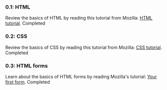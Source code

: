 
### 0.1: HTML
Review the basics of HTML by reading this tutorial from Mozilla: [HTML tutorial](https://developer.mozilla.org/en-US/docs/Learn/HTML/Introduction_to_HTML). Completed

### 0.2: CSS
Review the basics of CSS by reading this tutorial from Mozilla: [CSS tutorial](https://developer.mozilla.org/en-US/docs/Learn/CSS/First_steps). Completed

### 0.3: HTML forms
Learn about the basics of HTML forms by reading Mozilla's tutorial: [Your first form](https://developer.mozilla.org/en-US/docs/Learn/HTML/Forms/Your_first_HTML_form). Completed
